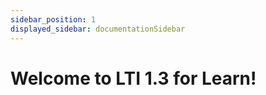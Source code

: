 ```yaml
---
sidebar_position: 1
displayed_sidebar: documentationSidebar
---
```


# Welcome to LTI 1.3 for Learn!